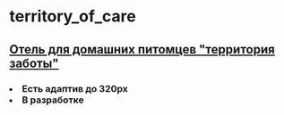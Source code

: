 # territory_of_care

<h2>
  
[Отель для домашних питомцев "территория заботы"](https://iskril.github.io/territory_of_care/)<h3>

<h3>
<li>Есть адаптив до 320px


<li>В разработке
